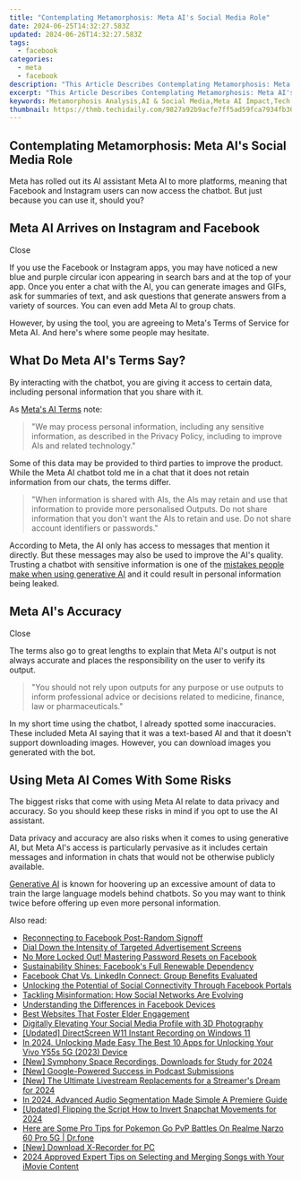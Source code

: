 ```yaml
---
title: "Contemplating Metamorphosis: Meta AI's Social Media Role"
date: 2024-06-25T14:32:27.583Z
updated: 2024-06-26T14:32:27.583Z
tags:
  - facebook
categories:
  - meta
  - facebook
description: "This Article Describes Contemplating Metamorphosis: Meta AI's Social Media Role"
excerpt: "This Article Describes Contemplating Metamorphosis: Meta AI's Social Media Role"
keywords: Metamorphosis Analysis,AI & Social Media,Meta AI Impact,Tech Adoption Trends,Mental Health & AI,Artificial Intelligence,Digital Transformation
thumbnail: https://thmb.techidaily.com/9827a92b9acfe7ff5ad59fca7934fb301cf15e62dfa6be6fe2bedc9f0e414ea5.jpg
---
```


## Contemplating Metamorphosis: Meta AI's Social Media Role

 Meta has rolled out its AI assistant Meta AI to more platforms, meaning that Facebook and Instagram users can now access the chatbot. But just because you can use it, should you?

## Meta AI Arrives on Instagram and Facebook

Close

 If you use the Facebook or Instagram apps, you may have noticed a new blue and purple circular icon appearing in search bars and at the top of your app. Once you enter a chat with the AI, you can generate images and GIFs, ask for summaries of text, and ask questions that generate answers from a variety of sources. You can even add Meta AI to group chats.

 However, by using the tool, you are agreeing to Meta's Terms of Service for Meta AI. And here's where some people may hesitate.

## What Do Meta AI's Terms Say?

 By interacting with the chatbot, you are giving it access to certain data, including personal information that you share with it.

 As [Meta's AI Terms](https://www.facebook.com/policies/other-policies/ais-terms) note:

> "We may process personal information, including any sensitive information, as described in the Privacy Policy, including to improve AIs and related technology."

 Some of this data may be provided to third parties to improve the product. While the Meta AI chatbot told me in a chat that it does not retain information from our chats, the terms differ.

> "When information is shared with AIs, the AIs may retain and use that information to provide more personalised Outputs. Do not share information that you don't want the AIs to retain and use. Do not share account identifiers or passwords."

 According to Meta, the AI only has access to messages that mention it directly. But these messages may also be used to improve the AI's quality. Trusting a chatbot with sensitive information is one of the [mistakes people make when using generative AI](https://www.makeuseof.com/mistakes-generative-ai-tools/) and it could result in personal information being leaked.

## Meta AI's Accuracy

Close

 The terms also go to great lengths to explain that Meta AI's output is not always accurate and places the responsibility on the user to verify its output.

> "You should not rely upon outputs for any purpose or use outputs to inform professional advice or decisions related to medicine, finance, law or pharmaceuticals."

 In my short time using the chatbot, I already spotted some inaccuracies. These included Meta AI saying that it was a text-based AI and that it doesn't support downloading images. However, you can download images you generated with the bot.

## Using Meta AI Comes With Some Risks

 The biggest risks that come with using Meta AI relate to data privacy and accuracy. So you should keep these risks in mind if you opt to use the AI assistant.

 Data privacy and accuracy are also risks when it comes to using generative AI, but Meta AI's access is particularly pervasive as it includes certain messages and information in chats that would not be otherwise publicly available.

[Generative AI](https://www.makeuseof.com/what-is-generative-ai/) is known for hoovering up an excessive amount of data to train the large language models behind chatbots. So you may want to think twice before offering up even more personal information.


<ins class="adsbygoogle"
     style="display:block"
     data-ad-format="autorelaxed"
     data-ad-client="ca-pub-7571918770474297"
     data-ad-slot="1223367746"></ins>



<ins class="adsbygoogle"
     style="display:block"
     data-ad-client="ca-pub-7571918770474297"
     data-ad-slot="8358498916"
     data-ad-format="auto"
     data-full-width-responsive="true"></ins>

<span class="atpl-alsoreadstyle">Also read:</span>
<div><ul>
<li><a href="https://facebook.techidaily.com/reconnecting-to-facebook-post-random-signoff/"><u>Reconnecting to Facebook Post-Random Signoff</u></a></li>
<li><a href="https://facebook.techidaily.com/dial-down-the-intensity-of-targeted-advertisement-screens/"><u>Dial Down the Intensity of Targeted Advertisement Screens</u></a></li>
<li><a href="https://facebook.techidaily.com/no-more-locked-out-mastering-password-resets-on-facebook/"><u>No More Locked Out! Mastering Password Resets on Facebook</u></a></li>
<li><a href="https://facebook.techidaily.com/sustainability-shines-facebooks-full-renewable-dependency/"><u>Sustainability Shines: Facebook's Full Renewable Dependency</u></a></li>
<li><a href="https://facebook.techidaily.com/facebook-chat-vs-linkedin-connect-group-benefits-evaluated/"><u>Facebook Chat Vs. LinkedIn Connect: Group Benefits Evaluated</u></a></li>
<li><a href="https://facebook.techidaily.com/unlocking-the-potential-of-social-connectivity-through-facebook-portals/"><u>Unlocking the Potential of Social Connectivity Through Facebook Portals</u></a></li>
<li><a href="https://facebook.techidaily.com/tackling-misinformation-how-social-networks-are-evolving/"><u>Tackling Misinformation: How Social Networks Are Evolving</u></a></li>
<li><a href="https://facebook.techidaily.com/understanding-the-differences-in-facebook-devices/"><u>Understanding the Differences in Facebook Devices</u></a></li>
<li><a href="https://facebook.techidaily.com/best-websites-that-foster-elder-engagement/"><u>Best Websites That Foster Elder Engagement</u></a></li>
<li><a href="https://facebook.techidaily.com/digitally-elevating-your-social-media-profile-with-3d-photography/"><u>Digitally Elevating Your Social Media Profile with 3D Photography</u></a></li>
<li><a href="https://screen-video-capture.techidaily.com/updated-directscreen-w11-instant-recording-on-windows-11/"><u>[Updated] DirectScreen W11  Instant Recording on Windows 11</u></a></li>
<li><a href="https://android-unlock.techidaily.com/in-2024-unlocking-made-easy-the-best-10-apps-for-unlocking-your-vivo-y55s-5g-2023-device-by-drfone-android/"><u>In 2024, Unlocking Made Easy The Best 10 Apps for Unlocking Your Vivo Y55s 5G (2023) Device</u></a></li>
<li><a href="https://desktop-recording.techidaily.com/new-symphony-space-recordings-downloads-for-study-for-2024/"><u>[New] Symphony Space  Recordings, Downloads for Study for 2024</u></a></li>
<li><a href="https://some-techniques.techidaily.com/new-google-powered-success-in-podcast-submissions/"><u>[New] Google-Powered Success in Podcast Submissions</u></a></li>
<li><a href="https://remote-screen-capture.techidaily.com/new-the-ultimate-livestream-replacements-for-a-streamers-dream-for-2024/"><u>[New] The Ultimate Livestream Replacements for a Streamer's Dream for 2024</u></a></li>
<li><a href="https://extra-resources.techidaily.com/in-2024-advanced-audio-segmentation-made-simple-a-premiere-guide/"><u>In 2024, Advanced Audio Segmentation Made Simple  A Premiere Guide</u></a></li>
<li><a href="https://snapchat-videos.techidaily.com/updated-flipping-the-script-how-to-invert-snapchat-movements-for-2024/"><u>[Updated] Flipping the Script  How to Invert Snapchat Movements for 2024</u></a></li>
<li><a href="https://pokemon-go-android.techidaily.com/here-are-some-pro-tips-for-pokemon-go-pvp-battles-on-realme-narzo-60-pro-5g-drfone-by-drfone-virtual-android/"><u>Here are Some Pro Tips for Pokemon Go PvP Battles On Realme Narzo 60 Pro 5G | Dr.fone</u></a></li>
<li><a href="https://screen-recording.techidaily.com/new-download-x-recorder-for-pc/"><u>[New] Download X-Recorder for PC</u></a></li>
<li><a href="https://sound-tweaking.techidaily.com/2024-approved-expert-tips-on-selecting-and-merging-songs-with-your-imovie-content/"><u>2024 Approved Expert Tips on Selecting and Merging Songs with Your iMovie Content</u></a></li>
</ul></div>
